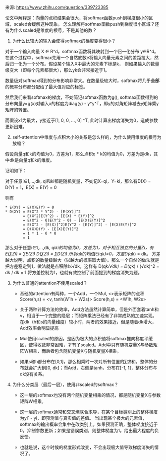 来源: https://www.zhihu.com/question/339723385

论文中解释是：向量的点积结果会很大，将softmax函数push到梯度很小的区域，scaled会缓解这种现象。
怎么理解将sotfmax函数push到梯度很小区域？还有为什么scaled是维度的根号，不是其他的数？

1. 为什么比较大的输入会使得softmax的梯度变得很小？

对于一个输入向量 X ∈ R^d，softmax函数将其映射到一个归一化分布 y∈R^d。
在这个过程中，softmax先用一个自然底数e将输入向量元素之间的差距拉大，然后归一化为一个分布。假设某个输入X中最大的元素下标是k，
则如果输入的数量级变大（即每个元素都很大），那么yk会非常接近于1。

数量级对softmax得到的分布影响非常大。在数量级较大时，softmax将几乎**全部**的概率分布都分配给了最大值对应的标签。

然后我们来看softmax的梯度，不妨简记softmax函数为g(), softmax函数得到的分布向量y=g(x)对输入x的梯度为diag(y) - y*y^T，即y的对角矩阵减去y矩阵乘y矩阵的转置。

而假设x1为最大，y接近于[1, 0, 0, ..., 0] ^T, 此时计算出梯度消失为0，造成参数更新困难。


2. self-attention中维度与点积大小的关系是怎么样的，为什么使用维度的根号为放缩？

假设向量q和k的均值为0，方差为1，那么点积q * k的均值为0，方差为是dk，其中dk是向量q和k的维度。

证明如下：

对于任意i∈1,...,dk, qi和ki都是随机变量，不妨记X=qi，Y=ki，那么有D(X) = D(Y) = 1，E(X) = E(Y) = 0

则有

    * E(XY) = E(X)E(Y) = 0
    * D(XY) = E(X^2 * Y^2) - [E(XY)]^2
            = E(X^2)E(Y^2) - [E(X) * E(Y)]^2
            = E(X^2 - 0)E(Y^2 - 0) - [E(X)E(Y)]^2
            = E(X^2 - [E(X)]^2)E(Y^2 - [E(Y)]^2) - [E(X)E(Y)]^2
            = D(X)D(Y) - [E(X)E(Y)]^2
            = 1 * 1 - 0 * 0
            = 1
那么对于任意i∈1,...,dk, qi*ki的均值为0，方差为1，对于相互独立的分量Zi，有
E(∑Zi) = ∑E(Zi)
D(∑Zi) = ∑D(Zi)
所以q*k的均值E(q*k)=0，方差D(q*k) = dk。
方差越大说明，点积的数量级越大（以越大的概率取大值）。那么一个自然的做法就是把方差稳定到1，做法就是点积除以√dk，这样有
D(q*k/√dk) = D(q*k) / (√dk)^2 = dk / dk = 1
将方差控制为1，也就有效控制了前面提到的梯度消失为题。


3. 为什么普通的attention不使用scaled？

    * 基础的attention有两种，一个Add，一个Mul, <>表示矩阵的点积
        Score(h,s) = <v, tanh(W1h + W2s)>
        Score(h,s) = <W1h, W2s>
    * 关于两种计算方法的效率，Add方法虽然计算简单，但是外面套着tanh和v，相当于一个完整的隐层；而矩阵乘法已经有了非常成熟的加速实现。
      在dk（h和s的向量维度）较小时，两者的效果接近，但是随着dk增大，Add效率会明显提高

    * Mul使用scaled的原因，是因为极大的点积值将softmax推向梯度平缓区，使得收敛非常困难，才有了scaled。Add中只有随机变量X与参数矩阵W相乘，而后者包含随机变量X与随机变量X相乘。
    * 如果s和h都分布在[0,1]，那么相乘时一次对所有位置的∑求和，整体的分布就会扩大到[0, dk]；而Add，右侧是tanh，分布在[-1, 1]，整体分布与dk没有关系。

4. 为什么分类层（最后一层），使用非scaled的softmax？

    * 这一层的softmax也没有两个随机变量相乘的情况，都是随机变量X与参数矩阵W相乘。
    * 这一层的softmax通常和交叉熵联合求导，在某个目标类别上的整体梯度为yi` - yi，即预测值与真实值的差值。
      当出现某个极大的元素值，softmax的输出概率会集中在改类别上。如果预测正确，整体梯度接近于0，抑制参数更新；如果是错误类别，则整体梯度为1，给出最大程度的负反馈。

    * 也就是说，这个时候的梯度形式改变，不会出现极大值导致梯度消失的情况了。


